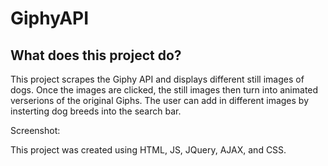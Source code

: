 # GiphyAPI

What does this project do? 
--
This project scrapes the Giphy API and displays different still images of dogs. 
Once the images are clicked, the still images then turn into animated verserions of the original Giphs. 
The user can add in different images by insterting dog breeds into the search bar. 

Screenshot: 



This project was created using HTML, JS, JQuery, AJAX, and CSS. 
